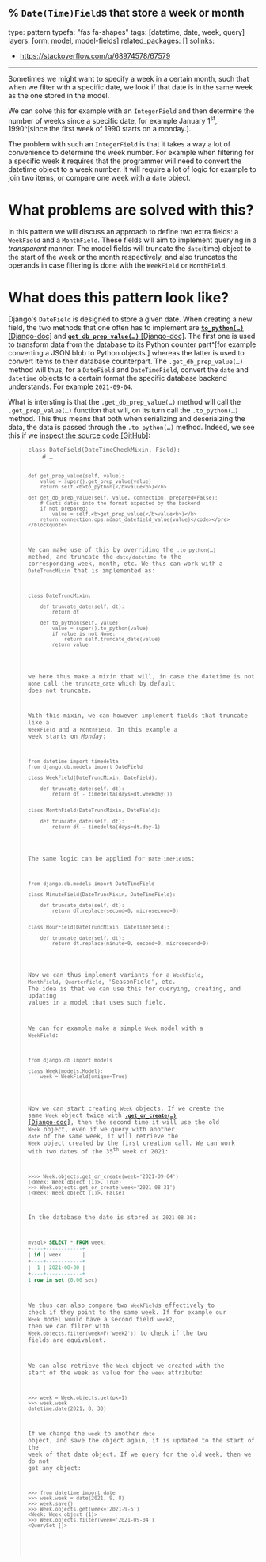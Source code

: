 % `Date(Time)Field`s that store a week or month
---
type: pattern
typefa: "fas fa-shapes"
tags: [datetime, date, week, query]
layers: [orm, model, model-fields]
related_packages: []
solinks:
- https://stackoverflow.com/q/68974578/67579
---

Sometimes we might want to specify a week in a certain month, such that
when we filter with a specific date, we look if that date is in the same
week as the one stored in the model.

We can solve this for example with an `IntegerField` and then determine
the number of weeks since a specific date, for example January 1<sup>st</sup>, 1990^[since the first week of 1990 starts on a monday.].

The problem with such an `IntegerField` is that it takes a way a lot of
convenience to determine the week number. For example when filtering
for a specific week it requires that the programmer will need to convert
the datetime object to a week number. It will require a lot of logic
for example to join two items, or compare one week with a `date` object.

# What problems are solved with this?

In this pattern we will discuss an approach to define two extra fields: a `WeekField`
and a `MonthField`. These fields will aim to implement querying in a *transparent*
manner. The model fields will truncate the `date`(time) object to the start of the
week or the month respectively, and also truncates the operands in case filtering is
done with the `WeekField` or `MonthField`.

# What does this pattern look like?

Django's `DateField` is designed to store a given date. When creating a new
field, the two methods that one often has to implement are
[**<code>to_python(&hellip;)</code>** [Django-doc]](https://docs.djangoproject.com/en/dev/ref/models/fields/#django.db.models.Field.to_python)
and [**<code>get_db_prep_value(&hellip;)</code>** [Django-doc]](https://docs.djangoproject.com/en/dev/ref/models/fields/#django.db.models.Field.get_db_prep_value).
The first one is used to transform data from the database to its
Python counter part^[for example converting a JSON blob to Python objects.] whereas the latter is used to convert
items to their database counterpart. The <code>.get_db_prep_value(&hellip;)</code>
method will thus, for a `DateField` and `DateTimeField`, convert the `date` and `datetime`
objects to a certain format the specific database backend understands. For example `2021-09-04`.

What is intersting is that the <code>.get_db_prep_value(&hellip;)</code> method will call the
<code>.get_prep_value(&hellip;)</code> function that will, on its turn call the <code>.to_python(&hellip;)</code>
method. This thus means that both when serializing and deserialzing the data, the data is
passed through the <code>.to_python(&hellip;)</code> method. Indeed, we see this if we [inspect the source code [GitHub]](https://github.com/django/django/blob/stable/3.2.x/django/db/models/fields/__init__.py#L1264-L1272):

<blockquote><pre class="python3"><code>class DateField(DateTimeCheckMixin, Field):
    # &hellip;

    def get_prep_value(self, value):
        value = super().get_prep_value(value)
        return self.<b>to_python(</b>value<b>)</b>

    def get_db_prep_value(self, value, connection, prepared=False):
        # Casts dates into the format expected by the backend
        if not prepared:
            value = self.<b>get_prep_value(</b>value<b>)</b>
        return connection.ops.adapt_datefield_value(value)</code></pre></blockquote>

We can make use of this by overriding the <code>.to_python(&hellip;)</code> method, and truncate
the `date`/`datetime` to the corresponding week, month, etc. We thus can work with a `DateTruncMixin` that
is implemented as:

<pre class="python3"><code>class DateTruncMixin:

    def truncate_date(self, dt):
        return dt

    def to_python(self, value):
        value = super().to_python(value)
        if value is not None:
            return self.truncate_date(value)
        return value</code></pre>

we here thus make a mixin that will, in case the datetime is not `None` call the `truncate_date` which
by default does not truncate.

With this mixin, we can however implement fields that truncate like a `WeekField` and a `MonthField`. In
this example a week starts on *Monday*:

<pre class="python3"><code>from datetime import timedelta
from django.db.models import DateField

class WeekField(DateTruncMixin, DateField):
    
    def truncate_date(self, dt):
        return dt - timedelta(days=dt.weekday())


class MonthField(DateTruncMixin, DateField):

    def truncate_date(self, dt):
        return dt - timedelta(days=dt.day-1)</code></pre>

The same logic can be applied for `DateTimeField`s:

<pre class="python3"><code>from django.db.models import DateTimeField

class MinuteField(DateTruncMixin, DateTimeField):
    
    def truncate_date(self, dt):
        return dt.replace(second=0, microsecond=0)


class HourField(DateTruncMixin, DateTimeField):

    def truncate_date(self, dt):
        return dt.replace(minute=0, second=0, microsecond=0)</code></pre>


Now we can thus implement variants for a `WeekField`, `MonthField`, `QuarterField`, 'SeasonField', etc.
The idea is that we can use this for querying, creating, and updating values in a model that uses
such field.

We can for example make a simple `Week` model with a `WeekField`:

<pre class="python3"><code>from django.db import models

class Week(models.Model):
    week = WeekField(unique=True)</code></pre>

Now we can start creating `Week` objects. If we create the same `Week` object
twice with [**<code>.get_or_create(&hellip;)</code>** [Django-doc]](https://docs.djangoproject.com/en/dev/ref/models/querysets/#get-or-create),
then the second time it will use the old `Week` object, even if we query
with another `date` of the same week, it will retrieve the `Week` object
created by the first creation call. We can work with two dates of the 35<sup>th</sup>
week of 2021:

```pycon
>>>> Week.objects.get_or_create(week='2021-09-04')
(<Week: Week object (1)>, True)
>>> Week.objects.get_or_create(week='2021-08-31')
(<Week: Week object (1)>, False)
```

In the database the date is stored as `2021-08-30`:

```sql
mysql> SELECT * FROM week;
+----+------------+
| id | week       |
+----+------------+
|  1 | 2021-08-30 |
+----+------------+
1 row in set (0.00 sec)
```

We thus can also compare two `WeekField`s effectively
to check if they point to the same week. If for example
our `Week` model would have a second field `week2`, then
we can filter with `Week.objects.filter(week=F('week2'))`
to check if the two fields are equivalent.

We can also retrieve the `Week` object we created with
the start of the week as value for the `week` attribute:

```pycon
>>> week = Week.objects.get(pk=1)
>>> week.week
datetime.date(2021, 8, 30)
```

If we change the `week` to another `date` object, and save
the object again, it is updated to the start of the week
of that date object. If we query for the old week, then we
do not get any object:

```pycon
>>> from datetime import date
>>> week.week = date(2021, 9, 8)
>>> week.save()
>>> Week.objects.get(week='2021-9-6')
<Week: Week object (1)>
>>> Week.objects.filter(week='2021-09-04')
<QuerySet []>
```
